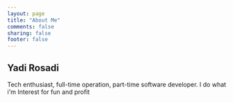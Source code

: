 ```yaml
---
layout: page
title: "About Me"
comments: false
sharing: false
footer: false
---
```


## Yadi Rosadi ##

Tech enthusiast, full-time operation, part-time software developer. I do what i'm Interest for fun and profit

